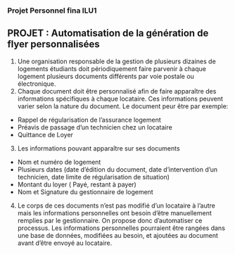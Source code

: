 ### Projet Personnel fina ILU1

## PROJET : Automatisation de la génération de flyer personnalisées
1. Une organisation responsable de la gestion de plusieurs dizaines de logements
étudiants doit périodiquement faire parvenir à chaque logement plusieurs documents
différents par voie postale ou électronique.
2. Chaque document doit être personnalisé afin de faire apparaître des informations
spécifiques à chaque locataire. Ces informations peuvent varier selon la nature du
document. Le document peur être par exemple:
* Rappel de régularisation de l’assurance logement
* Préavis de passage d’un technicien chez un locataire
* Quittance de Loyer
3. Les informations pouvant apparaître sur ses documents
* Nom et numéro de logement
* Plusieurs dates (date d’édition du document, date d’intervention d’un technicien, date
limite de régularisation de situation)
* Montant du loyer ( Payé, restant à payer)
* Nom et Signature du gestionnaire de logement
4. Le corps de ces documents n’est pas modifié d’un locataire à l’autre mais les
informations personnelles ont besoin d’être manuellement remplies par le
gestionnaire. On propose donc d’automatiser ce processus. Les informations
personnelles pourraient être rangées dans une base de données, modifiées au
besoin, et ajoutées au document avant d’être envoyé au locataire.
